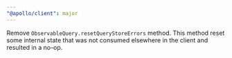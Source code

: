```yaml
---
"@apollo/client": major
---
```


Remove `ObservableQuery.resetQueryStoreErrors` method. This method reset some internal state that was not consumed elsewhere in the client and resulted in a no-op.
